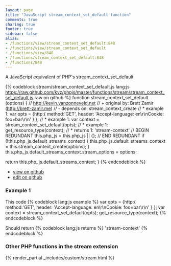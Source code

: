 ```yaml
---
layout: page
title: "JavaScript stream_context_set_default function"
comments: true
sharing: true
footer: true
sidebar: false
alias:
- /functions/view/stream_context_set_default:848
- /functions/view/stream_context_set_default
- /functions/view/848
- /functions/stream_context_set_default:848
- /functions/848
---
```

<!-- Generated by Rakefile:build -->
A JavaScript equivalent of PHP's stream_context_set_default

{% codeblock stream/stream_context_set_default.js lang:js https://raw.github.com/kvz/phpjs/master/functions/stream/stream_context_set_default.js raw on github %}
function stream_context_set_default (options) {
  // http://kevin.vanzonneveld.net
  // +   original by: Brett Zamir (http://brett-zamir.me)
  // -    depends on: stream_context_create
  // *     example 1: var opts = {http:{ method:'GET', header: 'Accept-language: en\r\nCookie: foo=bar\r\n' } };
  // *     example 1: var context = stream_context_set_default(opts);
  // *     example 1: get_resource_type(context);
  // *     returns 1: 'stream-context'
  // BEGIN REDUNDANT
  this.php_js = this.php_js || {};
  // END REDUNDANT
  if (!this.php_js.default_streams_context) {
    this.php_js.default_streams_context = this.stream_context_create(options);
  }
  this.php_js.default_streams_context.stream_options = options;

  return this.php_js.default_streams_context;
}
{% endcodeblock %}

 - [view on github](https://github.com/kvz/phpjs/blob/master/functions/stream/stream_context_set_default.js)
 - [edit on github](https://github.com/kvz/phpjs/edit/master/functions/stream/stream_context_set_default.js)

### Example 1
This code
{% codeblock lang:js example %}
var opts = {http:{ method:'GET', header: 'Accept-language: en\r\nCookie: foo=bar\r\n' } };
var context = stream_context_set_default(opts);
get_resource_type(context);
{% endcodeblock %}

Should return
{% codeblock lang:js returns %}
'stream-context'
{% endcodeblock %}


### Other PHP functions in the stream extension
{% render_partial _includes/custom/stream.html %}
